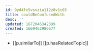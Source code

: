 ```yaml
---
id: 9yd4fx5vsvzia112z8v1c65
title: couldBeConfusedWith
desc: ''
updated: 1672046342399
created: 1669462986677
---
```


- [[p.similarTo]] [[p.hasRelatedTopic]]